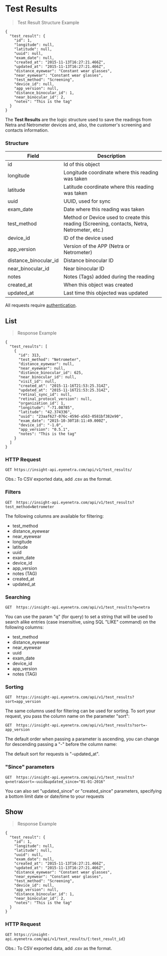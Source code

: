 # Test Results

> Test Result Structure Example

````
{
  "test_result": {
    "id": 1,
    "longitude": null,
    "latitude": null,
    "uuid": null,
    "exam_date": null,
    "created_at": "2015-11-13T16:27:21.466Z",
    "updated_at": "2015-11-13T16:27:21.466Z",
    "distance_eyewear": "Constant wear glasses",
    "near_eyewear": "Constant wear glasses",
    "test_method": "Screening",
    "device_id": null,
    "app_version": null,
    "distance_binocular_id": 1,
    "near_binocular_id": 2,
    "notes": "This is the tag"
  }
}
````

The **Test Results** are the logic structure used to save the readings from Netra and Netrometer devices and, also, the customer's screening and contacts information.

### Structure

Field             | Description
----------------- | -------------------------------------------------------------------------------
id                | Id of this object
longitude         | Longitude coordinate where this reading was taken
latitude          | Latitude coordinate where this reading was taken
uuid              | UUID, used for sync
exam_date         | Date where this reading was taken
test_method       | Method or Device used to create this reading (Screening, contacts, Netra, Netrometer, etc.)
device_id         | ID of the device used
app_version       | Version of the APP (Netra or Netrometer)
distance_binocular_id | Distance binocular ID
near_binocular_id | Near binocular ID
notes             | Notes (Tags) added during the reading
created_at        | When this object was created
updated_at        | Last time this objected was updated

<aside class="warn">
All requests require <a href="#basic-authentication">authentication</a>.
</aside>

## List

> Response Example 

````
{
  "test_results": [
    {
      "id": 313,
      "test_method": "Netrometer",
      "distance_eyewear": null,
      "near_eyewear": null,
      "distance_binocular_id": 625,
      "near_binocular_id": null,
      "visit_id": null,
      "created_at": "2015-11-16T21:53:25.314Z",
      "updated_at": "2015-11-16T21:53:25.314Z",
      "retinal_sync_id": null,
      "retinal_protocol_version": null,
      "organization_id": 1,
      "longitude": "-71.08785",
      "latitude": "42.374336",
      "uuid": "23aaf627-076c-459d-a563-0581bf382e90",
      "exam_date": "2015-10-30T18:11:49.000Z",
      "device_id": "-1.0",
      "app_version": "0.5.1",
      "notes": "This is the tag"
    }
  ]
}
````

### HTTP Request

`GET https://insight-api.eyenetra.com/api/v1/test_results/`

Obs.: To CSV exported data, add .csv as the format.


### Filters

`GET  https://insight-api.eyenetra.com/api/v1/test_results?test_method=Netrometer`

The following columns are available for filtering: 

* test_method
* distance_eyewear
* near_eyewear
* longitude
* latitude
* uuid
* exam_date
* device_id
* app_version
* notes (TAG)
* created_at
* updated_at

### Searching

`GET  https://insight-api.eyenetra.com/api/v1/test_results?q=netra`

You can use the param "q" (for query) to set a string that will be used to search alike entries (case insensitive, using SQL "LIKE" command) on the following columns:

* test_method
* distance_eyewear
* near_eyewear
* uuid
* exam_date
* device_id
* app_version
* notes (TAG)

### Sorting

`GET  https://insight-api.eyenetra.com/api/v1/test_results?sort=app_version`

The same columns used for filtering can be used for sorting. To sort your request, you pass the column name on the parameter "sort":

`GET  https://insight-api.eyenetra.com/api/v1/test_results?sort=-app_version`

The default order when passing a parameter is ascending, you can change for descending passing a "-" before the column name:

The default sort for requests is "-updated_at".

### "Since" parameters

`GET  https://insight-api.eyenetra.com/api/v1/test_results?q=netra&sort=-uuid&updated_since="01-01-2016"`

You can also set "updated_since" or "created_since" parameters, specifying a bottom limit date or date/time to your requests

## Show

> Response Example 

````
{
  "test_result": {
    "id": 1,
    "longitude": null,
    "latitude": null,
    "uuid": null,
    "exam_date": null,
    "created_at": "2015-11-13T16:27:21.466Z",
    "updated_at": "2015-11-13T16:27:21.466Z",
    "distance_eyewear": "Constant wear glasses",
    "near_eyewear": "Constant wear glasses",
    "test_method": "Screening",
    "device_id": null,
    "app_version": null,
    "distance_binocular_id": 1,
    "near_binocular_id": 2,
    "notes": "This is the tag"
  }
}
````

### HTTP Request

`GET https://insight-api.eyenetra.com/api/v1/test_results/{:test_result_id}`

Obs.: To CSV exported data, add .csv as the format.
